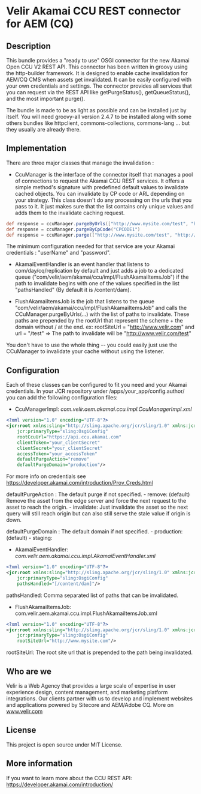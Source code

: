 # Velir Akamai CCU REST connector for AEM (CQ)

## Description

This bundle provides a "ready to use" OSGI connector for the new Akamai Open CCU V2 REST API. This connector has been written in groovy using the http-builder framework.
It is designed to enable cache invalidation for AEM/CQ CMS when assets get invalidated. It can be easily configured with your own credentials
and settings. The connector provides all services that you can request via the REST API like getPurgeStatus(), getQueueStatus(), and the most important purge().

The bundle is made to be as light as possible and can be installed just by itself. You will need groovy-all version 2.4.7 to be installed along with some others bundles like
httpclient, commons-collections, commons-lang ... but they usually are already there.

## Implementation

There are three major classes that manage the invalidation :

- CcuManager is the interface of the connector itself that manages a pool of connections to request the Akamai CCU REST services. It offers a simple method's signature with predefined default values
to invalidate cached objects. You can invalidate by CP code or ARL depending on your strategy. This class doesn't do any processing on the urls that you pass to it. It just makes
sure that the list contains only unique values and adds them to the invalidate caching request.

```groovy
def response = ccuManager.purgeByUrls(["http://www.mysite.com/test", "http://www.mysite.com/test2"])
def response = ccuManager.purgeByCpCode("CPCODE1")
def response = ccuManager.purge(["http://www.mysite.com/test", "http://www.mysite.com/test2"], PurgeType.ARL, PurgeAction.REMOVE, PurgeDomain.PRODUCTION)
```

The minimum configuration needed for that service are your Akamai credentials : "userName" and "password".

- AkamaiEventHandler is an event handler that listens to com/day/cq/replication by default and just adds a job to a dedicated queue ("com/velir/aem/akamai/ccu/impl/FlushAkamaiItemsJob")
if the path to invalidate begins with one of the values specified in the list "pathsHandled" (By default it is /content/dam).

- FlushAkamaiItemsJob is the job that listens to the queue "com/velir/aem/akamai/ccu/impl/FlushAkamaiItemsJob" and calls the CCuManager.purgeByUrls(...) with the list of paths to
invalidate. These paths are prepended by the rootUrl that represent the scheme + the domain without / at the end.
ex: rootSiteUrl = "http://www.velir.com" and url = "/test" => The path to invalidate will be "http://www.velir.com/test"

You don't have to use the whole thing -- you could easily just use the CCuManager to invalidate your cache without using the listener.

## Configuration

Each of these classes can be configured to fit you need and your Akamai credentials. In your JCR repository under /apps/your_app/config.author/ you can add the following configuration files:

- CcuManagerImpl: *com.velir.aem.akamai.ccu.impl.CcuManagerImpl.xml*

```xml
<?xml version="1.0" encoding="UTF-8"?>
<jcr:root xmlns:sling="http://sling.apache.org/jcr/sling/1.0" xmlns:jcr="http://www.jcp.org/jcr/1.0"
    jcr:primaryType="sling:OsgiConfig"
    rootCcuUrl="https://api.ccu.akamai.com"
	clientToken="your_clientSecret"
	clientSecret="your_clientSecret"
	accessToken="your_accessToken"
	defaultPurgeAction="remove"
	defaultPurgeDomain="production"/>
```
For more info on credentials see https://developer.akamai.com/introduction/Prov_Creds.html

defaultPurgeAction : The default purge if not specified.
    - remove: (default) Remove the asset from the edge server and force the next request to the asset to reach the origin.
    - invalidate: Just invalidate the asset so the next query will still reach origin but can also still serve the stale value if origin is down.

defaultPurgeDomain : The default domain if not specified.
    - production: (default)
    - staging:

- AkamaiEventHandler: *com.velir.aem.akamai.ccu.impl.AkamaiEventHandler.xml*

```xml
<?xml version="1.0" encoding="UTF-8"?>
<jcr:root xmlns:sling="http://sling.apache.org/jcr/sling/1.0" xmlns:jcr="http://www.jcp.org/jcr/1.0"
    jcr:primaryType="sling:OsgiConfig"
	pathsHandled="[/content/dam]"/>
```

pathsHandled: Comma separated list of paths that can be invalidated.

- FlushAkamaiItemsJob: com.velir.aem.akamai.ccu.impl.FlushAkamaiItemsJob.xml

```xml
<?xml version="1.0" encoding="UTF-8"?>
<jcr:root xmlns:sling="http://sling.apache.org/jcr/sling/1.0" xmlns:jcr="http://www.jcp.org/jcr/1.0"
    jcr:primaryType="sling:OsgiConfig"
    rootSiteUrl="http://www.mysite.com"/>
```

rootSiteUrl: The root site url that is prepended to the path being invalidated.

## Who are we

Velir is a Web Agency that provides a large scale of expertise in user experience design, content management, and marketing platform integrations. Our clients partner with us
to develop and implement websites and applications powered by Sitecore and AEM/Adobe CQ. More on www.velir.com

## License

This project is open source under MIT License.

## More information

If you want to learn more about the CCU REST API: https://developer.akamai.com/introduction/
